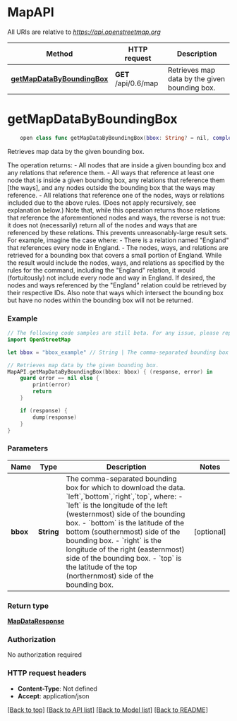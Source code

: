 # MapAPI

All URIs are relative to *https://api.openstreetmap.org*

Method | HTTP request | Description
------------- | ------------- | -------------
[**getMapDataByBoundingBox**](MapAPI.md#getmapdatabyboundingbox) | **GET** /api/0.6/map | Retrieves map data by the given bounding box.


# **getMapDataByBoundingBox**
```swift
    open class func getMapDataByBoundingBox(bbox: String? = nil, completion: @escaping (_ data: MapDataResponse?, _ error: Error?) -> Void)
```

Retrieves map data by the given bounding box.

The operation returns: - All nodes that are inside a given bounding box and any relations that reference them. - All ways that reference at least one node that is inside a given bounding box, any relations that reference them [the ways],   and any nodes outside the bounding box that the ways may reference.  - All relations that reference one of the nodes, ways or relations included due to the above rules.   (Does not apply recursively, see explanation below.)   Note that, while this operation returns those relations that reference the aforementioned nodes and ways, the reverse is not true: it does not (necessarily) return all of the nodes and ways that are referenced by these relations. This prevents unreasonably-large result sets. For example, imagine the case where: - There is a relation named \"England\" that references every node in England. - The nodes, ways, and relations are retrieved for a bounding box that covers a small portion of England.  While the result would include the nodes, ways, and relations as specified by the rules for the command,  including the \"England\" relation, it would (fortuitously) not include every node and way in England.  If desired, the nodes and ways referenced by the \"England\" relation could be retrieved by their respective IDs.  Also note that ways which intersect the bounding box but have no nodes within the bounding box will not be returned.  

### Example 
```swift
// The following code samples are still beta. For any issue, please report via http://github.com/OpenAPITools/openapi-generator/issues/new
import OpenStreetMap

let bbox = "bbox_example" // String | The comma-separated bounding box for which to download the data.  `left`,`bottom`,`right`,`top`, where: - `left` is the longitude of the left (westernmost) side of the bounding box. - `bottom` is the latitude of the bottom (southernmost) side of the bounding box. - `right` is the longitude of the right (easternmost) side of the bounding box. - `top` is the latitude of the top (northernmost) side of the bounding box.  (optional)

// Retrieves map data by the given bounding box.
MapAPI.getMapDataByBoundingBox(bbox: bbox) { (response, error) in
    guard error == nil else {
        print(error)
        return
    }

    if (response) {
        dump(response)
    }
}
```

### Parameters

Name | Type | Description  | Notes
------------- | ------------- | ------------- | -------------
 **bbox** | **String** | The comma-separated bounding box for which to download the data.  &#x60;left&#x60;,&#x60;bottom&#x60;,&#x60;right&#x60;,&#x60;top&#x60;, where: - &#x60;left&#x60; is the longitude of the left (westernmost) side of the bounding box. - &#x60;bottom&#x60; is the latitude of the bottom (southernmost) side of the bounding box. - &#x60;right&#x60; is the longitude of the right (easternmost) side of the bounding box. - &#x60;top&#x60; is the latitude of the top (northernmost) side of the bounding box.  | [optional] 

### Return type

[**MapDataResponse**](MapDataResponse.md)

### Authorization

No authorization required

### HTTP request headers

 - **Content-Type**: Not defined
 - **Accept**: application/json

[[Back to top]](#) [[Back to API list]](../README.md#documentation-for-api-endpoints) [[Back to Model list]](../README.md#documentation-for-models) [[Back to README]](../README.md)

